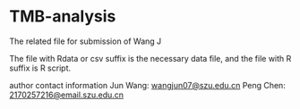 # TMB-analysis

The related file for submission of Wang J

The file with Rdata or csv suffix is the necessary data file, and the file with R suffix is R script.

author contact information
Jun Wang: wangjun07@szu.edu.cn
Peng Chen: 2170257216@email.szu.edu.cn

